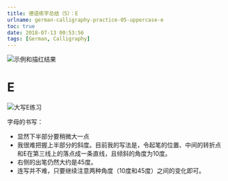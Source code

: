 ```yaml
---
title: 德语练字总结（5）：E
urlname: german-calligraphy-practice-05-uppercase-e
toc: true
date: 2018-07-13 00:53:56
tags: [German, Calligraphy]
---
```


![示例和描红结果](e-example.jpg)

# E

![大写E练习](uppercase-e.jpg)

字母的书写：

* 显然下半部分要稍微大一点
* 我很难把握上半部分的斜度。目前我的写法是，令起笔的位置、中间的转折点和E在第三线上的落点成一条直线，且倾斜的角度为10度。
* 右侧的出笔仍然大约是45度。
* 连写并不难，只要继续注意两种角度（10度和45度）之间的变化即可。
